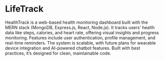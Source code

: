 # LifeTrack
HealthTrack is a web-based health monitoring dashboard built with the MERN stack (MongoDB, Express.js, React, Node.js). It tracks users' health data like steps, calories, and heart rate, offering visual insights and progress monitoring. Features include user authentication, profile management, and real-time reminders. The system is scalable, with future plans for wearable device integration and AI-powered chatbot features. Built with best practices, it’s designed for clean, maintainable code.

